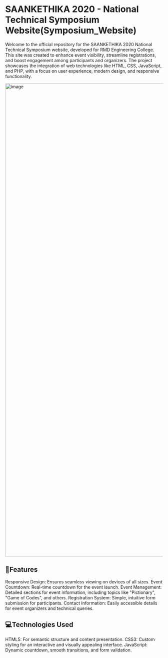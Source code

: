 # SAANKETHIKA 2020 - National Technical Symposium Website(Symposium_Website)

Welcome to the official repository for the SAANKETHIKA 2020 National Technical Symposium website, developed for RMD Engineering College. This site was created to enhance event visibility, streamline registrations, and boost engagement among participants and organizers. The project showcases the integration of web technologies like HTML, CSS, JavaScript, and PHP, with a focus on user experience, modern design, and responsive functionality.


<img width="1512" alt="image" src="https://github.com/user-attachments/assets/9266b99d-26ce-4538-83d5-9f88eee861d9">


## 🚀Features
Responsive Design: Ensures seamless viewing on devices of all sizes.
Event Countdown: Real-time countdown for the event launch.
Event Management: Detailed sections for event information, including topics like "Pictionary", "Game of Codes", and others.
Registration System: Simple, intuitive form submission for participants.
Contact Information: Easily accessible details for event organizers and technical queries.

## 💻Technologies Used
HTML5: For semantic structure and content presentation.
CSS3: Custom styling for an interactive and visually appealing interface.
JavaScript: Dynamic countdown, smooth transitions, and form validation.
